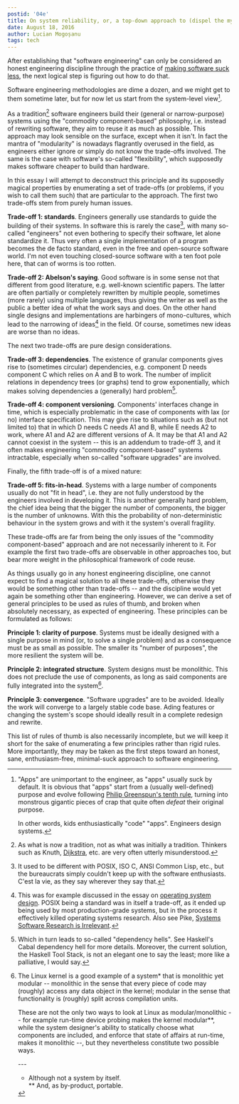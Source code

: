 ```yaml
---
postid: '04e'
title: On system reliability, or, a top-down approach to (dispel the myth of) "software engineering"
date: August 18, 2016
author: Lucian Mogoșanu
tags: tech
---
```


After establishing that "software engineering" can only be considered an
honest engineering discipline through the practice of
[making software suck less][software-engineering-ii], the next logical
step is figuring out how to do that.

Software engineering methodologies are dime a dozen, and we might get to
them sometime later, but for now let us start from the system-level
view[^1].

As a tradition[^2] software engineers build their (general or
narrow-purpose) systems using the "commodity component-based"
philosophy, i.e. instead of rewriting software, they aim to reuse it as
much as possible. This approach may look sensible on the surface, except
when it isn't. In fact the mantra of "modularity" is nowadays flagrantly
overused in the field, as engineers either ignore or simply do not know
the trade-offs involved. The same is the case with software's so-called
"flexibility", which supposedly makes software cheaper to build than
hardware.

In this essay I will attempt to deconstruct this principle and its
supposedly magical properties by enumerating a set of trade-offs (or
problems, if you wish to call them such) that are particular to the
approach. The first two trade-offs stem from purely human issues.

**Trade-off 1: standards**. Engineers generally use standards to guide
  the building of their systems. In software this is rarely the
  case[^3], with many so-called "engineers" not even bothering to
  specify their software, let alone standardize it. Thus very often a
  single implementation of a program becomes the de facto standard, even
  in the free and open-source software world. I'm not even touching
  closed-source software with a ten foot pole here, that can of worms is
  too rotten.

**Trade-off 2: Abelson's saying**. Good software is in some sense not
  that different from good literature, e.g. well-known scientific
  papers. The latter are often partially or completely rewritten by
  multiple people, sometimes (more rarely) using multiple languages,
  thus giving the writer as well as the public a better idea of what the
  work says and does. On the other hand single designs and
  implementations are harbingers of mono-cultures, which lead to the
  narrowing of ideas[^4] in the field. Of course, sometimes new ideas
  are worse than no ideas.

The next two trade-offs are pure design considerations.

**Trade-off 3: dependencies**. The existence of granular components
  gives rise to (sometimes circular) dependencies, e.g. component D
  needs component C which relies on A and B to work. The number of
  implicit relations in dependency trees (or graphs) tend to grow
  exponentially, which makes solving dependencies a (generally) hard
  problem[^5].

**Trade-off 4: component versioning**. Components' interfaces change in
  time, which is especially problematic in the case of components with
  lax (or no) interface specification. This may give rise to situations
  such as (but not limited to) that in which D needs C needs A1 and B,
  while E needs A2 to work, where A1 and A2 are different versions of
  A. It may be that A1 and A2 cannot coexist in the system -- this is an
  addendum to trade-off 3, and it often makes engineering "commodity
  component-based" systems intractable, especially when so-called
  "software upgrades" are involved.

Finally, the fifth trade-off is of a mixed nature:

**Trade-off 5: fits-in-head**. Systems with a large number of components
  usually do not "fit in head", i.e. they are not fully understood by
  the engineers involved in developing it. This is another generally
  hard problem, the chief idea being that the bigger the number of
  components, the bigger is the number of unknowns. With this the
  probability of non-deterministic behaviour in the system grows and
  with it the system's overall fragility.

These trade-offs are far from being the only issues of the "commodity
component-based" approach and are not necessarily inherent to it. For
example the first two trade-offs are observable in other approaches too,
but bear more weight in the philosophical framework of code reuse.

As things usually go in any honest engineering discipline, one cannot
expect to find a magical solution to all these trade-offs, otherwise
they would be something other than trade-offs -- and the discipline
would yet again be something other than engineering. However, we can
derive a set of general principles to be used as rules of thumb, and
broken when absolutely necessary, as expected of engineering. These
principles can be formulated as follows:

**Principle 1: clarity of purpose**. Systems must be ideally designed
  with a single purpose in mind (or, to solve a single problem) and as a
  consequence must be as small as possible. The smaller its "number of
  purposes", the more resilient the system will be.

**Principle 2: integrated structure**. System designs must be
  monolithic. This does not preclude the use of components, as long as
  said components are fully integrated into the system[^6].

**Principle 3: convergence**. "Software upgrades" are to be
  avoided. Ideally the work will converge to a largely stable code
  base. Ading features or changing the system's scope should ideally
  result in a complete redesign and rewrite.

This list of rules of thumb is also necessarily incomplete, but we will
keep it short for the sake of enumerating a few principles rather than
rigid rules. More importantly, they may be taken as the first steps
toward an honest, sane, enthusiasm-free, minimal-suck approach to
software engineering.

[^1]: "Apps" are unimportant to the engineer, as "apps" usually suck by
    default. It is obvious that "apps" start from a (usually
    well-defined) purpose and evolve following
    [Philip Greenspun's tenth rule][tenth-rule], turning into monstrous
    gigantic pieces of crap that quite often *defeat* their original
    purpose.

    In other words, kids enthusiastically "code" "apps". Engineers
    design systems.

[^2]: As what is now a tradition, not as what was initially a
    tradition. Thinkers such as Knuth, [Dijkstra][dijkstra], etc. are
    very often utterly misunderstood.

[^3]: It used to be different with POSIX, ISO C, ANSI Common Lisp, etc.,
    but the bureaucrats simply couldn't keep up with the software
    enthusiasts. C'est la vie, as they say wherever they say that.

[^4]: This was for example discussed in the essay on
    [operating system design][os-design]. POSIX being a standard was in
    itself a trade-off, as it ended up being used by most
    production-grade systems, but in the process it effectively killed
    operating systems research. Also see Pike,
    [Systems Software Research is Irrelevant][systems-software].

[^5]: Which in turn leads to so-called "dependency hells". See Haskell's
    Cabal dependency hell for more details. Moreover, the current
    solution, the Haskell Tool Stack, is not an elegant one to say the
    least; more like a palliative, I would say.

[^6]: The Linux kernel is a good example of a system* that is monolithic
    yet modular -- monolithic in the sense that every piece of code may
    (roughly) access any data object in the kernel; modular in the sense
    that functionality is (roughly) split across compilation units.

    These are not the only two ways to look at Linux as
    modular/monolithic -- for example run-time device probing makes the
    kernel modular**, while the system designer's ability to statically
    choose what components are included, and enforce that state of
    affairs at run-time, makes it monolithic --, but they nevertheless
    constitute two possible ways.
    
    \-\-\-  
    * Although not a system by itself.  
    ** And, as by-product, portable.

[software-engineering-ii]: /posts/y02/049-the-myth-of-software-engineering-ii.html
[tenth-rule]: http://c2.com/cgi/wiki?GreenspunsTenthRuleOfProgramming
[dijkstra]: https://www.cs.utexas.edu/users/EWD/transcriptions/EWD10xx/EWD1036.html
[os-design]: /posts/y01/03a-the-linguistic-barrier-of-os-design.html
[systems-software]: http://herpolhode.com/rob/utah2000.pdf
